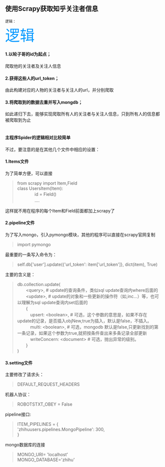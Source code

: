 
## 使用Scrapy获取知乎关注者信息<br>
`逻辑：`<br>
<font color=#0099ff size=7 face="黑体">逻辑</font>
#### 1.以轮子哥的id为起点；<br>
爬取他的关注者及关注人信息
#### 2.获得这些人的url_token；<br>
由此构建对应的人物的关注者与关注人的url，并分别爬取
#### 3.将爬取到的数据去重并写入mongdb；<br>
如此递归下去，能够实现爬取所有人的关注者与关注人信息，只到所有人的信息都被爬取到为止
<br>
<br>
#### 主程序Spider的逻辑相对比较简单<br>
不过，要注意的是在其他几个文件中相应的设置：<br>
#### 1.Items文件
为了简单方便，可以直接
> from scrapy import Item,Field<br>
> class UsersItem(Item):<br>
> 　　　　id = Field()<br>
> 　　　　....<br>

这样就不用在程序的每个Item和Field前面都加上scrapy了

#### 2.pipeline文件
为了写入mongo，引入pymongo模块，其他的程序可以直接在scrapy官网复制
>import pymongo

最重要的一条写入命令为：
>self.db['user'].update({'url_token': item['url_token']}, dict(item), True)

主要的含义是：
>db.collection.update(<br>
>　　&lt;query&gt;,  # update的查询条件，类似sql update查询内where后面的<br>
>　　&lt;update&gt;, #  update的对象和一些更新的操作符（如$,$inc...）等，也可以理解为sql update查询内set后面的<br>
>　　{<br>
>　　　upsert: &lt;boolean&gt;, # 可选，这个参数的意思是，如果不存在update的记录，是否插入objNew,true为插入，默认是false，不插入。<br>
>　　　multi: &lt;boolean&gt;, # 可选，mongodb 默认是false,只更新找到的第一条记录，如果这个参数为true,就把按条件查出来多条记录全部更新<br>
>　　　writeConcern: &lt;document&gt; # 可选，抛出异常的级别。<br>
>　　}<br>
>)<br>

#### 3.setting文件
主要修改了请求头：
>DEFAULT_REQUEST_HEADERS<br>

机器人协议：
>ROBOTSTXT_OBEY = False<br>

pipeline接口:
>ITEM_PIPELINES = {<br>
>    'zhihuusers.pipelines.MongoPipeline': 300,<br>
>}<br>

mongo数据库的连接
>MONGO_URI= 'localhost'<br>
>MONGO_DATABASE='zhihu'<br>
